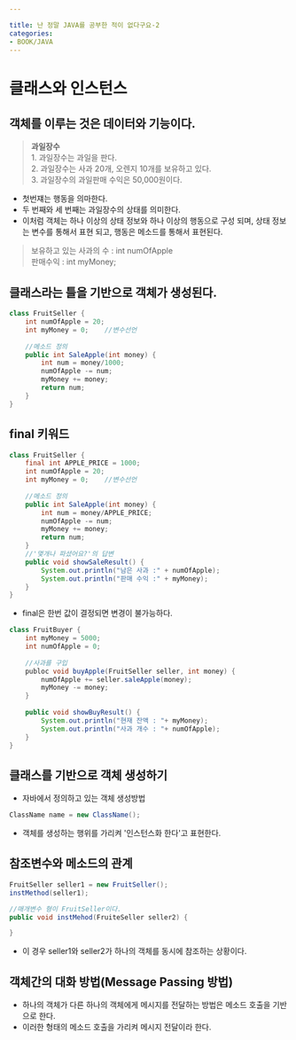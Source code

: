 ```yaml
---

title: 난 정말 JAVA를 공부한 적이 없다구요-2
categories:
- BOOK/JAVA
---
```


# 클래스와 인스턴스<br/>
## 객체를 이루는 것은 데이터와 기능이다.<br/>
<blockquote><b>과일장수</b><br/>
1. 과일장수는 과일을 판다.<br/>
2. 과일장수는 사과 20개, 오렌지 10개를 보유하고 있다.<br/>
3. 과일장수의 과일판매 수익은 50,000원이다.
</blockquote>

- 첫번쟤는 행동을 의마한다.<br/>
- 두 번째와 세 번째는 과일장수의 상태를 의미한다.<br/>
- 이처럼 객체는 하나 이상의 상태 정보와 하나 이상의 행동으로 구성 되며, 상태 정보는 변수를 통해서 표현 되고, 행동은 메소드를 통해서 표현된다.<br/>
<blockquote>보유하고 있는 사과의 수 : int numOfApple<br/>
판매수익 : int myMoney;
</blockquote>

## 클래스라는 틀을 기반으로 객체가 생성된다.<br/>
```java
class FruitSeller {
	int numOfApple = 20;
    int myMoney = 0;	//변수선언
    
    //메소드 정의
    public int SaleApple(int money) {
    	int num = money/1000;
        numOfApple -= num;
        myMoney += money;
        return num;
    }
}
```

## final 키워드<br/>
```java
class FruitSeller {
	final int APPLE_PRICE = 1000;
	int numOfApple = 20;
    int myMoney = 0;	//변수선언
    
    //메소드 정의
    public int SaleApple(int money) {
    	int num = money/APPLE_PRICE;
        numOfApple -= num;
        myMoney += money;
        return num;
    }
    //'몇개나 파셨어요?'의 답변
    public void showSaleResult() {
    	System.out.println("남은 사과 :" + numOfApple);
        System.out.println("판매 수익 :" + myMoney);
    }
}
```

- final은 한번 값이 결정되면 변경이 불가능하다.<br/>

```java
class FruitBuyer {
	int myMoney = 5000;
    int numOfApple = 0;
    
    //사과를 구입
    publoc void buyApple(FruitSeller seller, int money) {
    	numOfApple += seller.saleApple(money);
        myMoney -= money;
    }
    
    public void showBuyResult() {
    	System.out.println("현재 잔액 : "+ myMoney);
        System.out.println("사과 개수 : "+ numOfApple);
    }
}
```

## 클래스를 기반으로 객체 생성하기<br/>
- 자바에서 정의하고 있는 객체 생성방법
```java
ClassName name = new ClassName();
```

- 객체를 생성하는 행위를 가리켜 '인스턴스화 한다'고 표현한다.<br/>

## 참조변수와 메소드의 관계<br/>
```java
FruitSeller seller1 = new FruitSeller();
instMethod(seller1);

//매개변수 형이 FruitSeller이다.
public void instMehod(FruiteSeller seller2) {

}
```

- 이 경우 seller1와 seller2가 하나의 객체를 동시에 참조하는 상황이다.<br/>

## 객체간의 대화 방법(Message Passing 방법)<br/>
- 하나의 객체가 다른 하나의 객체에게 메시지를 전달하는 방법은 메소드 호출을 기반으로 한다.<br/>
- 이러한 형태의 메소드 호출을 가리켜 메시지 전달이라 한다.



